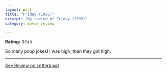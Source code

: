 ```yaml
---
layout: post
title: "Friday (1995)"
excerpt: "My review of Friday (1995)"
category: movie_review

---
```


**Rating:** 3.5/5

So many poop jokes! I was high, then they got high.

<hr>

[See Review on Letterboxd](https://boxd.it/6V9GsF)
